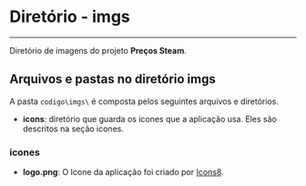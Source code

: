 # Diretório - imgs
---

Diretório de imagens do projeto **Preços Steam**.


## Arquivos e pastas no diretório imgs
A pasta `codigo\imgs\` é composta pelos seguintes arquivos e diretórios.


* **icons**: diretório que guarda os icones que a aplicação usa. Eles são descritos na seção icones.

### icones
* **logo.png**: O Icone da aplicação foi criado por [Icons8](https://icons8.com).